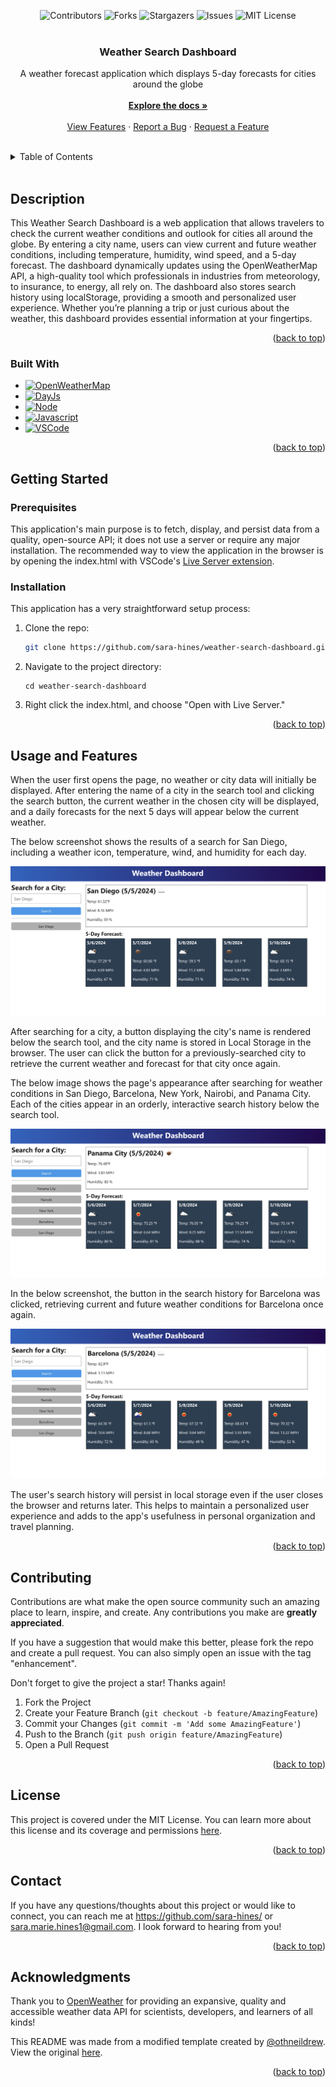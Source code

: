 
<a name="readme-top"></a>

<div align="center">
    <!-- PROJECT SHIELDS -->
    <a href="https://github.com/sara-hines/weather-search-dashboard/graphs/contributors" style="text-decoration: none;">
        <img src="https://img.shields.io/github/contributors/sara-hines/weather-search-dashboard.svg?style=for-the-badge" alt="Contributors" />
    </a>
    <a href="https://github.com/sara-hines/weather-search-dashboard/network/members" style="text-decoration: none;">
        <img src="https://img.shields.io/github/forks/sara-hines/weather-search-dashboard.svg?style=for-the-badge" alt="Forks" />
    </a>
    <a href="https://github.com/sara-hines/weather-search-dashboard/stargazers" style="text-decoration: none;">
        <img src="https://img.shields.io/github/stars/sara-hines/weather-search-dashboard.svg?style=for-the-badge" alt="Stargazers" />
    </a>
    <a href="https://github.com/sara-hines/weather-search-dashboard/issues" style="text-decoration: none;">
        <img src="https://img.shields.io/github/issues/sara-hines/weather-search-dashboard.svg?style=for-the-badge" alt="Issues" />
    </a>
    <a href="https://github.com/sara-hines/weather-search-dashboard/blob/master/LICENSE.txt" style="text-decoration: none;">
        <img src="https://img.shields.io/github/license/sara-hines/weather-search-dashboard.svg?style=for-the-badge" alt="MIT License" />
    </a>
</div>


<br />
<div align="center">

<h3 align="center">Weather Search Dashboard</h3>

  <p align="center">
    A weather forecast application which displays 5-day forecasts for cities around the globe
    <br />
    <br />
    <a href="https://github.com/sara-hines/weather-search-dashboard"><strong>Explore the docs »</strong></a>
    <br />
    <br />
    <a href="#usage-and-features">View Features</a>
    ·
    <a href="https://github.com/sara-hines/weather-search-dashboard/issues/new?labels=bug&template=bug-report---.md">Report a Bug</a>
    ·
    <a href="https://github.com/sara-hines/weather-search-dashboard/issues/new?labels=enhancement&template=feature-request---.md">Request a Feature</a>
  </p>
</div>

<br />
<!-- TABLE OF CONTENTS -->
<details>
  <summary>Table of Contents</summary>
  <ol>
    <li>
      <a href="#description">Description</a>
      <ul>
        <li><a href="#built-with">Built With</a></li>
      </ul>
    </li>
    <li>
      <a href="#getting-started">Getting Started</a>
      <ul>
        <li><a href="#prerequisites">Prerequisites</a></li>
        <li><a href="#installation">Installation</a></li>
      </ul>
    </li>
    <li>
        <a href="#usage-and-features">Usage and Features</a>
    </li>
    <li><a href="#contributing">Contributing</a></li>
    <li><a href="#license">License</a></li>
    <li><a href="#contact">Contact</a></li>
    <li><a href="#acknowledgments">Acknowledgments</a></li>
  </ol>
</details>
<br />


<!-- ABOUT THE PROJECT -->
## Description

This Weather Search Dashboard is a web application that allows travelers to check the current weather conditions and outlook for cities all around the globe. By entering a city name, users can view current and future weather conditions, including temperature, humidity, wind speed, and a 5-day forecast. The dashboard dynamically updates using the OpenWeatherMap API, a high-quality tool which professionals in industries from meteorology, to insurance, to energy, all rely on. The dashboard also stores search history using localStorage, providing a smooth and personalized user experience. Whether you’re planning a trip or just curious about the weather, this dashboard provides essential information at your fingertips.

<p align="right">(<a href="#readme-top">back to top</a>)</p>



### Built With
- [![OpenWeatherMap][OpenWeather]][OpenWeather-url]
- [![DayJs][Day.js]][DayJs-url]
- [![Node][Node.js]][Node-url]
- [![Javascript][JavaScript]][Javascript-url]
- [![VSCode][Visualstudio.com]][VSCode-url]

<p align="right">(<a href="#readme-top">back to top</a>)</p>



<!-- GETTING STARTED -->
## Getting Started

### Prerequisites

This application's main purpose is to fetch, display, and persist data from a quality, open-source API; it does not use a server or require any major installation. The recommended way to view the application in the browser is by opening the index.html with VSCode's [Live Server extension](https://marketplace.visualstudio.com/items?itemName=ritwickdey.LiveServer). 

### Installation

This application has a very straightforward setup process:

1. Clone the repo:
    ```sh
    git clone https://github.com/sara-hines/weather-search-dashboard.git
    ```
2. Navigate to the project directory:
    ```
    cd weather-search-dashboard
    ```
3. Right click the index.html, and choose "Open with Live Server."


<p align="right">(<a href="#readme-top">back to top</a>)</p>



<!-- USAGE EXAMPLES -->
## Usage and Features

When the user first opens the page, no weather or city data will initially be displayed. After entering the name of a city in the search tool and clicking the search button, the current weather in the chosen city will be displayed, and a daily forecasts for the next 5 days will appear below the current weather. 

The below screenshot shows the results of a search for San Diego, including a weather icon, temperature, wind, and humidity for each day.

![san diego weather](./Assets/img/san-diego-weather.png)

After searching for a city, a button displaying the city's name is rendered below the search tool, and the city name is stored in Local Storage in the browser. The user can click the button for a previously-searched city to retrieve the current weather and forecast for that city once again. 

The below image shows the page's appearance after searching for weather conditions in San Diego, Barcelona, New York, Nairobi, and Panama City. Each of the cities appear in an orderly, interactive search history below the search tool. 

![search history added](./Assets/img/search-history-added.png)

In the below screenshot, the button in the search history for Barcelona was clicked, retrieving current and future weather conditions for Barcelona once again. 

![retrieve barcelona using search history](./Assets/img/retrieve-barcelona.png)

The user's search history will persist in local storage even if the user closes the browser and returns later. This helps to maintain a personalized user experience and adds to the app's usefulness in personal organization and travel planning. 

<p align="right">(<a href="#readme-top">back to top</a>)</p>



<!-- CONTRIBUTING -->
## Contributing

Contributions are what make the open source community such an amazing place to learn, inspire, and create. Any contributions you make are **greatly appreciated**.

If you have a suggestion that would make this better, please fork the repo and create a pull request. You can also simply open an issue with the tag "enhancement".

Don't forget to give the project a star! Thanks again!

1. Fork the Project
2. Create your Feature Branch (`git checkout -b feature/AmazingFeature`)
3. Commit your Changes (`git commit -m 'Add some AmazingFeature'`)
4. Push to the Branch (`git push origin feature/AmazingFeature`)
5. Open a Pull Request

<p align="right">(<a href="#readme-top">back to top</a>)</p>



<!-- LICENSE -->
## License

This project is covered under the MIT License. You can learn more about this license and its coverage and permissions [here](https://opensource.org/licenses/MIT).

<p align="right">(<a href="#readme-top">back to top</a>)</p>



<!-- CONTACT -->
## Contact

If you have any questions/thoughts about this project or would like to connect, you can reach me at https://github.com/sara-hines/ or sara.marie.hines1@gmail.com. I look forward to hearing from you!

<p align="right">(<a href="#readme-top">back to top</a>)</p>



<!-- ACKNOWLEDGMENTS -->
## Acknowledgments

Thank you to [OpenWeather](https://openweather.co.uk/) for providing an expansive, quality and accessible weather data API for scientists, developers, and learners of all kinds!

This README was made from a modified template created by [@othneildrew](https://github.com/othneildrew). View the original [here](https://github.com/othneildrew/Best-README-Template).


<p align="right">(<a href="#readme-top">back to top</a>)</p>



<!-- MARKDOWN LINKS & IMAGES -->

[OpenWeather]: https://img.shields.io/badge/OpenWeather-orange?style=for-the-badge&logo=openweathermap&logoColor=white
[OpenWeather-url]: https://openweathermap.org/api
[Day.js]: https://img.shields.io/badge/Day.js-FF5F4C.svg?style=for-the-badge&logo=day.js&logoColor=blue&color=white
[DayJs-url]: https://day.js.org/
[Node.js]: https://img.shields.io/badge/node.js-6DA55F?style=for-the-badge&logo=node.js&logoColor=white
[Node-url]: https://nodejs.org
[JavaScript]: https://img.shields.io/badge/javascript-%23323330.svg?style=for-the-badge&logo=javascript&logoColor=%23F7DF1E
[Javascript-url]: https://ecma-international.org/publications-and-standards/standards/ecma-262/
[Visualstudio.com]: https://img.shields.io/badge/Visual%20Studio%20Code-0078d7.svg?style=for-the-badge&logo=visual-studio-code&logoColor=white
[VSCode-url]: https://code.visualstudio.com/


